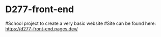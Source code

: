 # D277-front-end

#School project to create a very basic website
#Site can be found here: https://d277-front-end.pages.dev/
